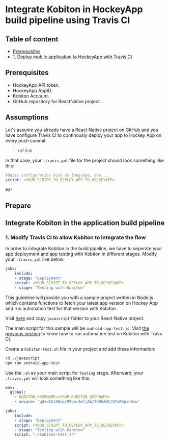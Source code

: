 # Integrate Kobiton in HockeyApp build pipeline using Travis CI

## Table of content 
 - [Prerequisites](#prerequisites)
 - [1. Deploy mobile application to HockeyApp with Travis CI](#1-deploy-mobile-application-to-hockeyapp-with-travis-ci)

## Prerequisites
 - HockeyApp API token.
 - HockeyApp AppID.
 - Kobiton Account.
 - GitHub repository for ReactNative project.

## Assumptions
 Let's assume you already have a React Native project on GitHub and you have configure Travis CI to continously deploy your app to Hockey App on every push commit.
 >ref link

 In that case, your `.travis.yml` file for the project should look something like this:
 ```yml
#Basic configuration such as language, env,...
script: <YOUR_SCRIPT_TO_DEPLOY_APP_TO_HOCKEYAPP>
 ``` 
ear
## Prepare 


## Integrate Kobiton in the application build pipeline
### 1. Modify Travis CI to allow Kobiton to integrate the flow
In order to integrate Kobiton in the build pipeline, we have to seperate your app deployment and app testing with Kobiton in different stages.
Modify your `.travis,yml` like below:
```yml
jobs:
    include:
    - stage: "Deployment"
    script: <YOUR_SCRIPT_TO_DEPLOY_APP_TO_HOCKEYAPP>
    - stage: "Testing with Kobiton"
```

This guideline will provide you with a sample project written in Node.js which contains functions to fetch your latest app version on Hockey App and run automation test for that version with Kobiton.

Visit [here]() and copy `javascript` folder to your React Native project.

The main script for this sample will be `android-app-test.js`. 
Visit [the previous section]() to know how to run automation test on Kobiton with Travs CI. 

Create a `kobiton-test.sh` file in your project and add these information:
```bash
cd ./javascript
npm run android-app-test
```

Use the `.sh` as your main script for `Testing` stage. Afterward, your `.travis.yml` will look something like this:
```yml
env:
  global:
    - KOBITON_USERNAME=<YOUR_KOBITON_USERNAME>
    - secure: 'qU+dA2z60akrMEUor4wfjAb/9k9k6HI/Q7xBKpibQsu'

jobs:
    include:
    - stage: "Deployment"
    script: <YOUR_SCRIPT_TO_DEPLOY_APP_TO_HOCKEYAPP>
    - stage: "Testing with Kobiton"
    script: "./kobiton-test.sh"
```